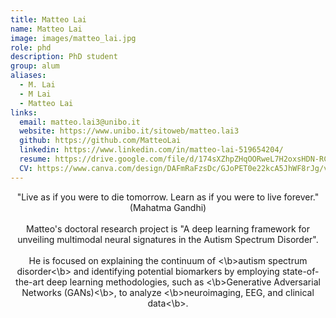 ```yaml
---
title: Matteo Lai
name: Matteo Lai
image: images/matteo_lai.jpg
role: phd
description: PhD student
group: alum
aliases:
  - M. Lai
  - M Lai
  - Matteo Lai
links:
  email: matteo.lai3@unibo.it
  website: https://www.unibo.it/sitoweb/matteo.lai3
  github: https://github.com/MatteoLai
  linkedin: https://www.linkedin.com/in/matteo-lai-519654204/
  resume: https://drive.google.com/file/d/174sXZhpZHqOORweL7H2oxsHDN-RCS9OR/view?usp=sharing
  CV: https://www.canva.com/design/DAFmRaFzsDc/GJoPET0e22kcA5JhWF8rJg/view?website#4:problem-solving
---
```


<center>"Live as if you were to die tomorrow. Learn as if you were to live forever."(Mahatma Gandhi)<br><br>Matteo's doctoral research project is "A deep learning framework for unveiling multimodal neural signatures in the Autism Spectrum Disorder". <br><br>He is focused on explaining the continuum of <\b>autism spectrum disorder<\b> and identifying potential biomarkers by employing state-of-the-art deep learning methodologies, such as <\b>Generative Adversarial Networks (GANs)<\b>, to analyze <\b>neuroimaging, EEG, and clinical data<\b>.</center>
  
